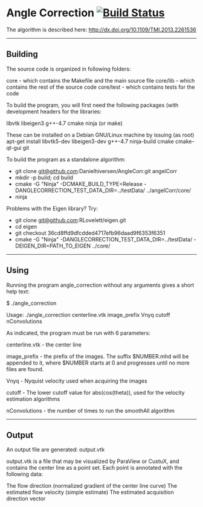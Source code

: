 # Angle Correction [![Build Status](https://travis-ci.com/Danielhiversen/AngleCorr.svg?token=VnLvwWiKx6V2ymqpgXFo&branch=master)](https://travis-ci.com/Danielhiversen/AngleCorr)

The algorithm is described here: http://dx.doi.org/10.1109/TMI.2013.2261536

----------------------------------------------------------------------------
Building
-----------------------------------------------------------------------------
The source code is organized in following folders:

core - which contains the Makefile and the main source file
core/lib - which contains the rest of the source code
core/test - which contains tests for the code

To build the program, you will first need the following packages (with development headers for the libraries:

libvtk
libeigen3
g++-4.7
cmake
ninja (or make)

These can be installed on a Debian GNU/Linux machine by issuing (as root)
apt-get install libvtk5-dev libeigen3-dev g++-4.7 ninja-build cmake cmake-qt-gui git

To build the program as a standalone algorithm:
  - git clone  git@github.com:Danielhiversen/AngleCorr.git angelCorr
  - mkdir -p build; cd build
  - cmake -G "Ninja" -DCMAKE_BUILD_TYPE=Release -DANGLECORRECTION_TEST_DATA_DIR=../testData/ ../angelCorr/core/
  - ninja

Problems with the Eigen library?
Try:
  - git clone git@github.com:RLovelett/eigen.git
  - cd eigen
  - git checkout 36cd8ffd9dfcdded4717efb96daad9f6353f6351
  - cmake -G "Ninja" -DANGLECORRECTION_TEST_DATA_DIR=../testData/ -DEIGEN_DIR=PATH_TO_EIGEN ../core/

-----------------------------------------------------------------------------
Using
-----------------------------------------------------------------------------

Running the program angle_correction without any arguments gives a short help text:

$ ./angle_correction 

Usage: ./angle_correction centerline.vtk image_prefix Vnyq cutoff nConvolutions


As indicated, the program must be run with 6 parameters:

centerline.vtk 	 - the center line

image_prefix 	 - the prefix of the images. The suffix $NUMBER.mhd will be appended to it, 
		   where $NUMBER starts at 0 and progresses until no more files are found.

Vnyq 		 - Nyquist velocity used when acquiring the images

cutoff 		 - The lower cutoff value for abs(cos(theta)), used for the velocity estimation algorithms

nConvolutions 	 - the number of times to run the smoothAll algorithm

-----------------------------------------------------------------------------
Output
-----------------------------------------------------------------------------

An output file are generated: output.vtk

output.vtk is a file that may be visualized by ParaView or CustuX, and contains the center line as a point set. Each point is annotated with the following data:

The flow direction (normalized gradient of the center line curve)
The estimated flow velocity (simple estimate)
The estimated acquisition direction vector
